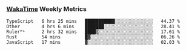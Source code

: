 ### [WakaTime](https://wakatime.com) Weekly Metrics

<!--START_SECTION:waka-->
```text
TypeScript   6 hrs 25 mins   ███████████░░░░░░░░░░░░░░   44.37 % 
Other        4 hrs 6 mins    ███████░░░░░░░░░░░░░░░░░░   28.41 % 
Rulerᴹᴸ      2 hrs 32 mins   ████▒░░░░░░░░░░░░░░░░░░░░   17.61 % 
Rust         54 mins         █▓░░░░░░░░░░░░░░░░░░░░░░░   06.26 % 
JavaScript   17 mins         ▓░░░░░░░░░░░░░░░░░░░░░░░░   02.03 % 
```
<!--END_SECTION:waka-->